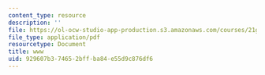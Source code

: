 ```yaml
---
content_type: resource
description: ''
file: https://ol-ocw-studio-app-production.s3.amazonaws.com/courses/21g-114-chinese-vi-streamlined-spring-2005/929607b374652bffba84e55d9c876df6_MIT21G_114S05_3_07f.pdf
file_type: application/pdf
resourcetype: Document
title: www
uid: 929607b3-7465-2bff-ba84-e55d9c876df6
---
```

